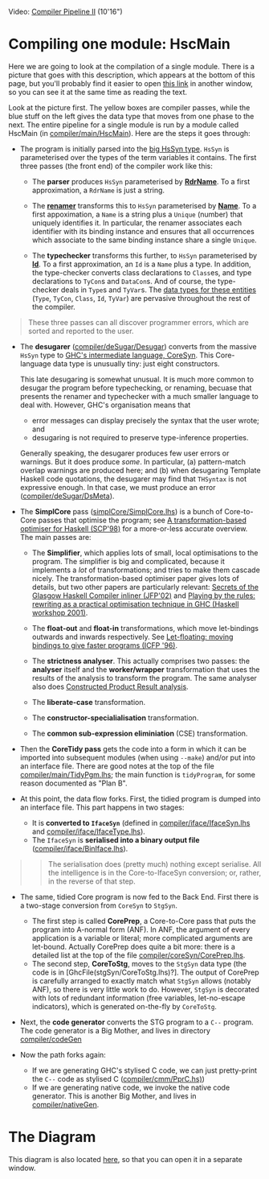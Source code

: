 
Video: [
Compiler Pipeline II](http://video.google.com/videoplay?docid=5254545394467397086) (10'16")


# Compiling one module: HscMain



Here we are going to look at the compilation of a single module.
There is a picture that goes with this description, which appears at the bottom of this page, but you'll probably find it easier to open [this link](commentary/compiler/hsc-pipe) in another window, so you can see it at the same time as reading the text.



Look at the picture first.  The yellow boxes are compiler passes, while the blue stuff on the left gives the data type that moves from one phase to the next.  The entire pipeline for a single module is run by a module called HscMain (in [compiler/main/HscMain](/trac/ghc/browser/ghc/compiler/main/HscMain)).  Here are the steps it goes through:


- The program is initially parsed into the [big HsSyn type](commentary/compiler/hs-syn-type). `HsSyn` is parameterised over the types of the term variables it contains.  The first three passes (the front end) of the compiler work like this:

  - The **parser** produces `HsSyn` parameterised by **[RdrName](commentary/compiler/rdr-name-type)**.  To a first approximation, a `RdrName` is just a string.

  - The **[renamer](commentary/compiler/renamer)** transforms this to `HsSyn` parameterised by **[Name](commentary/compiler/name-type)**.  To a first appoximation, a `Name` is a string plus a `Unique` (number) that uniquely identifies it.  In particular, the renamer associates each identifier with its binding instance and ensures that all occurrences which associate to the same binding instance share a single `Unique`.

  - The **typechecker** transforms this further, to `HsSyn` parameterised by **[Id](commentary/compiler/entity-types)**.  To a first approximation, an `Id` is a `Name` plus a type. In addition, the type-checker converts class declarations to `Class`es, and type declarations to `TyCon`s and `DataCon`s.  And of course, the type-checker deals in `Type`s and `TyVar`s. The [data types for these entities](commentary/compiler/entity-types) (`Type`, `TyCon`, `Class`, `Id`, `TyVar`) are pervasive throughout the rest of the compiler.

>
>
> These three passes can all discover programmer errors, which are sorted and reported to the user.
>
>


 


- The **desugarer** ([compiler/deSugar/Desugar](/trac/ghc/browser/ghc/compiler/deSugar/Desugar)) converts from the massive `HsSyn` type to [GHC's intermediate language, CoreSyn](commentary/compiler/core-syn-type).  This Core-language data type is unusually tiny: just eight constructors.
   
  This late desugaring is somewhat unusual.  It is much more common to desugar the program before typechecking, or renaming, becuase that presents the renamer and typechecker with a much smaller language to deal with.  However, GHC's organisation means that

  - error messages can display precisely the syntax that the user wrote; and 
  - desugaring is not required to preserve type-inference properties.

  Generally speaking, the desugarer produces few user errors or warnings. But it does produce *some*.  In particular, (a) pattern-match overlap warnings are produced here; and (b) when desugaring Template Haskell code quotations, the desugarer may find that `THSyntax` is not expressive enough.  In that case, we must produce an error ([compiler/deSugar/DsMeta](/trac/ghc/browser/ghc/compiler/deSugar/DsMeta)).

- The **SimplCore** pass ([simplCore/SimplCore.lhs](/trac/ghc/browser/ghc/simplCore/SimplCore.lhs)) is a bunch of Core-to-Core passes that optimise the program; see [
  A transformation-based optimiser for Haskell (SCP'98)](http://research.microsoft.com/%7Esimonpj/Papers/comp-by-trans-scp.ps.gz) for a more-or-less accurate overview.  The main passes are:

  - The **Simplifier**, which applies lots of small, local optimisations to the program.  The simplifier is big and complicated, because it implements a *lot* of transformations; and tries to make them cascade nicely.  The transformation-based optimiser paper gives lots of details, but two other papers are particularly relevant: [
    Secrets of the Glasgow Haskell Compiler inliner (JFP'02)](http://research.microsoft.com/%7Esimonpj/Papers/inlining/index.htm) and [
    Playing by the rules: rewriting as a practical optimisation technique in GHC (Haskell workshop 2001)](http://research.microsoft.com/%7Esimonpj/Papers/rules.htm).

  - The **float-out** and **float-in** transformations, which move let-bindings outwards and inwards respectively.  See [
    Let-floating: moving bindings to give faster programs (ICFP '96)](http://research.microsoft.com/%7Esimonpj/papers/float.ps.gz).

  - The **strictness analyser**.  This actually comprises two passes: the **analyser** itself and the **worker/wrapper** transformation that uses the results of the analysis to transform the program.  The same analyser also does [
    Constructed Product Result analysis](http://research.microsoft.com/%7Esimonpj/Papers/cpr/index.htm).

  - The **liberate-case** transformation.

  - The **constructor-specialialisation** transformation.

  - The **common sub-expression eliminiation** (CSE) transformation.

- Then the **CoreTidy pass** gets the code into a form in which it can be imported into subsequent modules (when using `--make`) and/or put into an interface file.  There are good notes at the top of the file [compiler/main/TidyPgm.lhs](/trac/ghc/browser/ghc/compiler/main/TidyPgm.lhs); the main function is `tidyProgram`, for some reason documented as "Plan B".

- At this point, the data flow forks.  First, the tidied program is dumped into an interface file.  This part happens in two stages:

  - It is **converted to `IfaceSyn`** (defined in [compiler/iface/IfaceSyn.lhs](/trac/ghc/browser/ghc/compiler/iface/IfaceSyn.lhs) and [compiler/iface/IfaceType.lhs](/trac/ghc/browser/ghc/compiler/iface/IfaceType.lhs)).
  - The `IfaceSyn` is **serialised into a binary output file** ([compiler/iface/BinIface.lhs](/trac/ghc/browser/ghc/compiler/iface/BinIface.lhs)).

>
> >
> >
> > The serialisation does (pretty much) nothing except serialise.  All the intelligence is in the Core-to-IfaceSyn conversion; or, rather, in the reverse of that step.
> >
> >
>

- The same, tidied Core program is now fed to the Back End.  First there is a two-stage conversion from `CoreSyn` to `StgSyn`.

  - The first step is called **CorePrep**, a Core-to-Core pass that puts the program into A-normal form (ANF).  In ANF, the argument of every application is a variable or literal; more complicated arguments are let-bound.  Actually CorePrep does quite a bit more: there is a detailed list at the top of the file [compiler/coreSyn/CorePrep.lhs](/trac/ghc/browser/ghc/compiler/coreSyn/CorePrep.lhs).
  - The second step, **CoreToStg**, moves to the `StgSyn` data type (the code is in \[GhcFile(stgSyn/CoreToStg.lhs)?\].  The output of CorePrep is carefully arranged to exactly match what `StgSyn` allows (notably ANF), so there is very little work to do. However, `StgSyn` is decorated with lots of redundant information (free variables, let-no-escape indicators), which is generated on-the-fly by `CoreToStg`.

- Next, the **code generator** converts the STG program to a `C--` program.  The code generator is a Big Mother, and lives in directory [compiler/codeGen](/trac/ghc/browser/ghc/compiler/codeGen)  

- Now the path forks again:

  - If we are generating GHC's stylised C code, we can just pretty-print the `C--` code as stylised C ([compiler/cmm/PprC.hs)](/trac/ghc/browser/ghc/compiler/cmm/PprC.hs))
  - If we are generating native code, we invoke the native code generator.  This is another Big Mother, and lives in [compiler/nativeGen](/trac/ghc/browser/ghc/compiler/nativeGen).

# The Diagram



This diagram is also located [here](commentary/compiler/hsc-pipe), so that you can open it in a separate window.



[](/trac/ghc/attachment/wiki/Commentary/Compiler/HscPipe/HscPipe.png)


